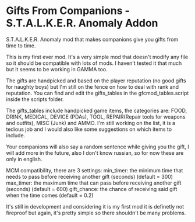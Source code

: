 # Gifts From Companions - S.T.A.L.K.E.R. Anomaly Addon

S.T.A.L.K.E.R. Anomaly mod that makes companions give you gifts from time to time.

This is my first ever mod. It's a very simple mod that doesn't modify any file so it should be compatible with lots of mods.
I haven't tested it that much but it seems to be working in GAMMA too.

The gifts are handpicked and based on the player reputation (no good gifts for naughty boys) but I'm still on the fence on how to deal with rank and reputation.
You can find and edit the gifts_tables in the gfcmod_tables.script inside the scripts folder.

The gifts_tables include handpicked game items, the categories are: FOOD, DRINK, MEDICAL, DEVICE (PDAs), TOOL, REPAIR(Repair tools for weapons and outfits), MISC (Junk) and AMMO.
I'm still working on the list, it is a tedious job and I would also like some suggestions on which items to include.

Your companions will also say a random sentence while giving you the gift, I will add more in the future, also I don't know russian, so for now these are only in english.

MCM compatibility, there are 3 settings:
min_timer: the minimum time that needs to pass before receiving another gift (seconds) (default = 300)
max_timer: the maximum time that can pass before receiving another gift (seconds) (default = 600)
gift_chance: the chance of receiving said gift when the time comes (default = 0.2)

It's still in development and considering it is my first mod it is definetly not fireproof but again, it's pretty simple so there shouldn't be many problems.
